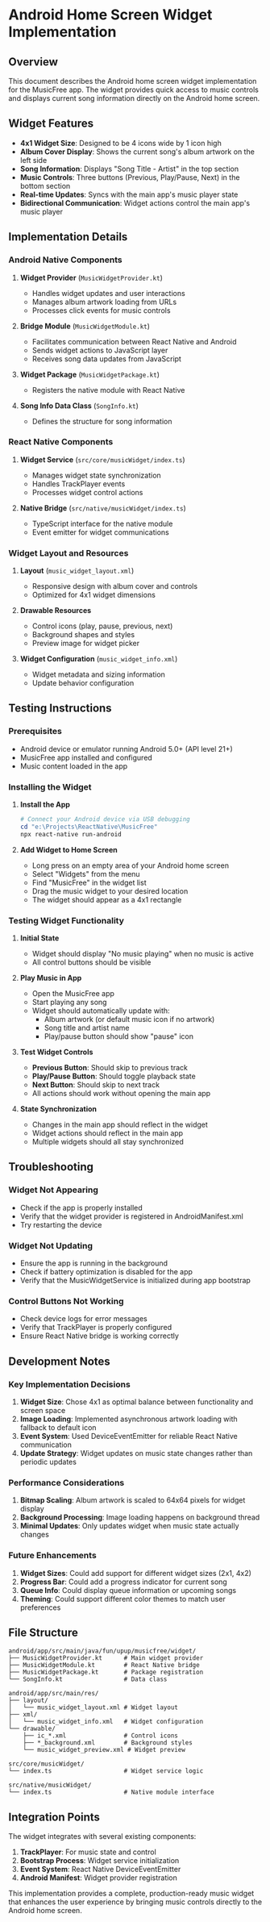 # Android Home Screen Widget Implementation

## Overview
This document describes the Android home screen widget implementation for the MusicFree app. The widget provides quick access to music controls and displays current song information directly on the Android home screen.

## Widget Features
- **4x1 Widget Size**: Designed to be 4 icons wide by 1 icon high
- **Album Cover Display**: Shows the current song's album artwork on the left side
- **Song Information**: Displays "Song Title - Artist" in the top section
- **Music Controls**: Three buttons (Previous, Play/Pause, Next) in the bottom section
- **Real-time Updates**: Syncs with the main app's music player state
- **Bidirectional Communication**: Widget actions control the main app's music player

## Implementation Details

### Android Native Components

1. **Widget Provider** (`MusicWidgetProvider.kt`)
   - Handles widget updates and user interactions
   - Manages album artwork loading from URLs
   - Processes click events for music controls

2. **Bridge Module** (`MusicWidgetModule.kt`)
   - Facilitates communication between React Native and Android
   - Sends widget actions to JavaScript layer
   - Receives song data updates from JavaScript

3. **Widget Package** (`MusicWidgetPackage.kt`)
   - Registers the native module with React Native

4. **Song Info Data Class** (`SongInfo.kt`)
   - Defines the structure for song information

### React Native Components

1. **Widget Service** (`src/core/musicWidget/index.ts`)
   - Manages widget state synchronization
   - Handles TrackPlayer events
   - Processes widget control actions

2. **Native Bridge** (`src/native/musicWidget/index.ts`)
   - TypeScript interface for the native module
   - Event emitter for widget communications

### Widget Layout and Resources

1. **Layout** (`music_widget_layout.xml`)
   - Responsive design with album cover and controls
   - Optimized for 4x1 widget dimensions

2. **Drawable Resources**
   - Control icons (play, pause, previous, next)
   - Background shapes and styles
   - Preview image for widget picker

3. **Widget Configuration** (`music_widget_info.xml`)
   - Widget metadata and sizing information
   - Update behavior configuration

## Testing Instructions

### Prerequisites
- Android device or emulator running Android 5.0+ (API level 21+)
- MusicFree app installed and configured
- Music content loaded in the app

### Installing the Widget

1. **Install the App**
   ```powershell
   # Connect your Android device via USB debugging
   cd "e:\Projects\ReactNative\MusicFree"
   npx react-native run-android
   ```

2. **Add Widget to Home Screen**
   - Long press on an empty area of your Android home screen
   - Select "Widgets" from the menu
   - Find "MusicFree" in the widget list
   - Drag the music widget to your desired location
   - The widget should appear as a 4x1 rectangle

### Testing Widget Functionality

1. **Initial State**
   - Widget should display "No music playing" when no music is active
   - All control buttons should be visible

2. **Play Music in App**
   - Open the MusicFree app
   - Start playing any song
   - Widget should automatically update with:
     - Album artwork (or default music icon if no artwork)
     - Song title and artist name
     - Play/pause button should show "pause" icon

3. **Test Widget Controls**
   - **Previous Button**: Should skip to previous track
   - **Play/Pause Button**: Should toggle playback state
   - **Next Button**: Should skip to next track
   - All actions should work without opening the main app

4. **State Synchronization**
   - Changes in the main app should reflect in the widget
   - Widget actions should reflect in the main app
   - Multiple widgets should all stay synchronized

## Troubleshooting

### Widget Not Appearing
- Check if the app is properly installed
- Verify that the widget provider is registered in AndroidManifest.xml
- Try restarting the device

### Widget Not Updating
- Ensure the app is running in the background
- Check if battery optimization is disabled for the app
- Verify that the MusicWidgetService is initialized during app bootstrap

### Control Buttons Not Working
- Check device logs for error messages
- Verify that TrackPlayer is properly configured
- Ensure React Native bridge is working correctly

## Development Notes

### Key Implementation Decisions

1. **Widget Size**: Chose 4x1 as optimal balance between functionality and screen space
2. **Image Loading**: Implemented asynchronous artwork loading with fallback to default icon
3. **Event System**: Used DeviceEventEmitter for reliable React Native communication
4. **Update Strategy**: Widget updates on music state changes rather than periodic updates

### Performance Considerations

1. **Bitmap Scaling**: Album artwork is scaled to 64x64 pixels for widget display
2. **Background Processing**: Image loading happens on background thread
3. **Minimal Updates**: Only updates widget when music state actually changes

### Future Enhancements

1. **Widget Sizes**: Could add support for different widget sizes (2x1, 4x2)
2. **Progress Bar**: Could add a progress indicator for current song
3. **Queue Info**: Could display queue information or upcoming songs
4. **Theming**: Could support different color themes to match user preferences

## File Structure

```
android/app/src/main/java/fun/upup/musicfree/widget/
├── MusicWidgetProvider.kt      # Main widget provider
├── MusicWidgetModule.kt        # React Native bridge
├── MusicWidgetPackage.kt       # Package registration
└── SongInfo.kt                 # Data class

android/app/src/main/res/
├── layout/
│   └── music_widget_layout.xml # Widget layout
├── xml/
│   └── music_widget_info.xml   # Widget configuration
└── drawable/
    ├── ic_*.xml                # Control icons
    ├── *_background.xml        # Background styles
    └── music_widget_preview.xml # Widget preview

src/core/musicWidget/
└── index.ts                    # Widget service logic

src/native/musicWidget/
└── index.ts                    # Native module interface
```

## Integration Points

The widget integrates with several existing components:

1. **TrackPlayer**: For music state and control
2. **Bootstrap Process**: Widget service initialization
3. **Event System**: React Native DeviceEventEmitter
4. **Android Manifest**: Widget provider registration

This implementation provides a complete, production-ready music widget that enhances the user experience by bringing music controls directly to the Android home screen.
